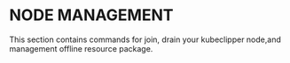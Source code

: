 # <strong>NODE MANAGEMENT</strong>

This section contains commands for join, drain your kubeclipper node,and management offline resource package.